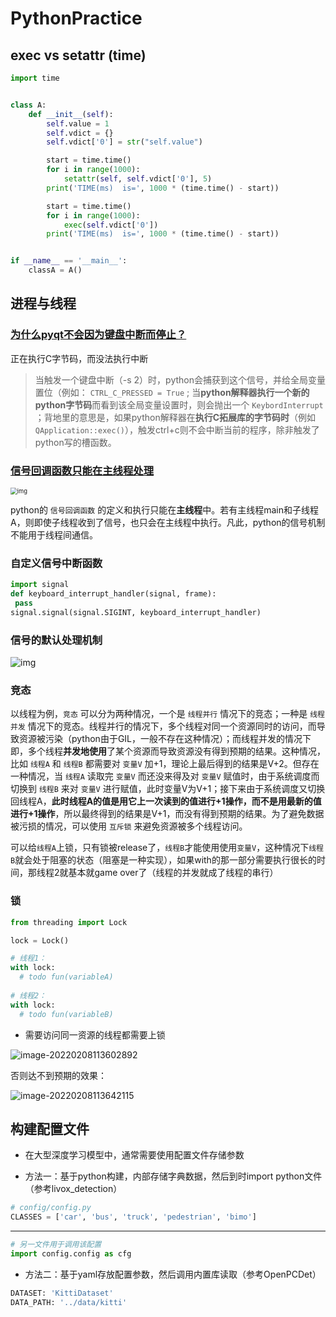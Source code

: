 # PythonPractice

## exec vs setattr (time)

```python
import time


class A:
    def __init__(self):
        self.value = 1
        self.vdict = {}
        self.vdict['0'] = str("self.value")

        start = time.time()
        for i in range(1000):
            setattr(self, self.vdict['0'], 5)
        print('TIME(ms)  is=', 1000 * (time.time() - start))

        start = time.time()
        for i in range(1000):
            exec(self.vdict['0'])
        print('TIME(ms)  is=', 1000 * (time.time() - start))


if __name__ == '__main__':
    classA = A()
```

## 进程与线程

### [为什么pyqt不会因为键盘中断而停止？](https://stackoverflow.com/questions/5160577/ctrl-c-doesnt-work-with-pyqt)

正在执行C字节码，而没法执行中断

> 当触发一个键盘中断（-s 2）时，python会捕获到这个信号，并给全局变量置位（例如： `CTRL_C_PRESSED = True` ; 当**python解释器执行一个新的python字节码**而看到该全局变量设置时，则会抛出一个 `KeybordInterrupt` ；背地里的意思是，如果python解释器在**执行C拓展库的字节码时**（例如 `QApplication::exec()`），触发ctrl+c则不会中断当前的程序，除非触发了python写的槽函数。

### [信号回调函数只能在主线程处理](https://docs.python.org/3/library/signal.html)

<img src="https://natsu-akatsuki.oss-cn-guangzhou.aliyuncs.com/img/PS4duaNBguagdD1n.png!thumbnail" alt="img" style="zoom:67%;" />

python的 `信号回调函数` 的定义和执行只能在**主线程**中。若有主线程main和子线程A，则即使子线程收到了信号，也只会在主线程中执行。凡此，python的信号机制不能用于线程间通信。

### 自定义信号中断函数

```python
import signal
def keyboard_interrupt_handler(signal, frame):
 pass
signal.signal(signal.SIGINT, keyboard_interrupt_handler)
```

### 信号的默认处理机制

![img](https://natsu-akatsuki.oss-cn-guangzhou.aliyuncs.com/img/tr1TLTYpSr3baYeB.png!thumbnail)

### 竞态

以线程为例，`竞态` 可以分为两种情况，一个是 `线程并行` 情况下的竞态；一种是 `线程并发` 情况下的竞态。线程并行的情况下，多个线程对同一个资源同时的访问，而导致资源被污染（python由于GIL，一般不存在这种情况）；而线程并发的情况下即，多个线程**并发地使用**了某个资源而导致资源没有得到预期的结果。这种情况，比如 `线程A` 和 `线程B` 都需要对 `变量V` 加+1，理论上最后得到的结果是V+2。但存在一种情况，当 `线程A` 读取完 `变量V` 而还没来得及对 `变量V` 赋值时，由于系统调度而切换到 `线程B` 来对 `变量V` 进行赋值，此时变量V为V+1；接下来由于系统调度又切换回线程A，**此时线程A的值是用它上一次读到的值进行+1操作，而不是用最新的值进行+1操作**，所以最终得到的结果是V+1，而没有得到预期的结果。为了避免数据被污损的情况，可以使用 `互斥锁` 来避免资源被多个线程访问。

可以给`线程A`上锁，只有锁被release了，`线程B`才能使用使用`变量V`，这种情况下`线程B`就会处于阻塞的状态（阻塞是一种实现），如果with的那一部分需要执行很长的时间，那线程2就基本就game over了（线程的并发就成了线程的串行）

### 锁

```python
from threading import Lock

lock = Lock()

# 线程1：
with lock:    
  # todo fun(variableA)
 
# 线程2：
with lock:
  # todo fun(variableB)
```

- 需要访问同一资源的线程都需要上锁

![image-20220208113602892](https://natsu-akatsuki.oss-cn-guangzhou.aliyuncs.com/img/image-20220208113602892.png)

否则达不到预期的效果：

![image-20220208113642115](https://natsu-akatsuki.oss-cn-guangzhou.aliyuncs.com/img/image-20220208113642115.png)

## 构建配置文件

- 在大型深度学习模型中，通常需要使用配置文件存储参数

- 方法一：基于python构建，内部存储字典数据，然后到时import python文件（参考livox_detection）

```python
# config/config.py
CLASSES = ['car', 'bus', 'truck', 'pedestrian', 'bimo']
```

---

```python
# 另一文件用于调用该配置
import config.config as cfg
```

- 方法二：基于yaml存放配置参数，然后调用内置库读取（参考OpenPCDet）

```python
DATASET: 'KittiDataset'
DATA_PATH: '../data/kitti'
```
